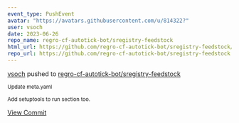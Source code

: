 ```yaml
---
event_type: PushEvent
avatar: "https://avatars.githubusercontent.com/u/814322?"
user: vsoch
date: 2023-06-26
repo_name: regro-cf-autotick-bot/sregistry-feedstock
html_url: https://github.com/regro-cf-autotick-bot/sregistry-feedstock/commit/69dd704fc8c47475ecd697b2557f9d7d02f68130
repo_url: https://github.com/regro-cf-autotick-bot/sregistry-feedstock
---
```


<a href='https://github.com/vsoch' target='_blank'>vsoch</a> pushed to <a href='https://github.com/regro-cf-autotick-bot/sregistry-feedstock' target='_blank'>regro-cf-autotick-bot/sregistry-feedstock</a>

<small>Update meta.yaml

Add setuptools to run section too.</small>

<a href='https://github.com/regro-cf-autotick-bot/sregistry-feedstock/commit/69dd704fc8c47475ecd697b2557f9d7d02f68130' target='_blank'>View Commit</a>